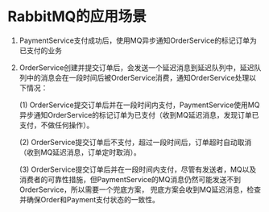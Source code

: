 # RabbitMQ的应用场景

1. PaymentService支付成功后，使用MQ异步通知OrderService的标记订单为已支付的业务
2. OrderService创建并提交订单后，会发送一个延迟消息到延迟队列中，延迟队列中的消息会在一段时间后被OrderService消费，通知OrderService处理以下情况：

   (1) OrderService提交订单后并在一段时间内支付，PaymentService使用MQ异步通知OrderService的标记订单为已支付（收到MQ延迟消息，发现订单已支付，不做任何操作）。

   (2) OrderService提交订单后不支付，超过一段时间后，订单超时自动取消（收到MQ延迟消息，订单定时取消）。

   (3) OrderService提交订单后并在一段时间内支付，尽管有发送者，MQ以及消费者的可靠性措施，但PaymentService的MQ消息仍然可能发送不到OrderService，所以需要一个兜底方案，
   兜底方案会收到MQ延迟消息，检查并确保Order和Payment支付状态的一致性。

